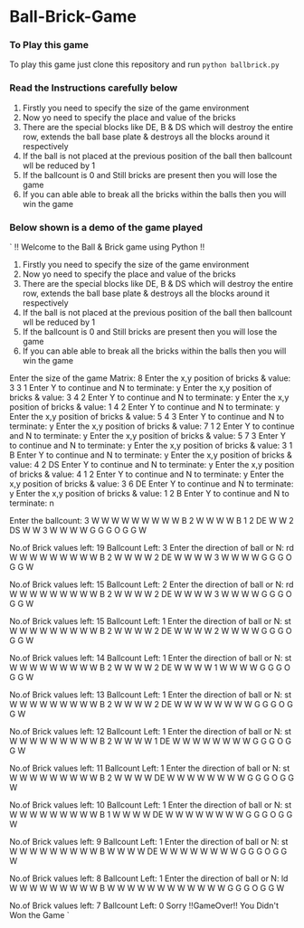 # Ball-Brick-Game

### To Play this game 

To play this game just clone this repository and run ` python ballbrick.py `

### Read the Instructions carefully below

1. Firstly you need to specify the size of the game environment    
2. Now yo need to specify the place and value of the bricks
3. There are the special blocks like DE, B & DS which will destroy the entire row, extends the ball base plate & destroys all the blocks around it respectively
4. If the ball is not placed at the previous position of the ball then ballcount wll be reduced by 1
5. If the ballcount is 0 and Still bricks are present then you will lose the game
5. If you can able able to break all the bricks within the balls then you will win the game


### Below shown is a demo of the game played

` 
!! Welcome to the Ball & Brick game using Python !!
1. Firstly you need to specify the size of the game environment    
2. Now yo need to specify the place and value of the bricks
3. There are the special blocks like DE, B & DS which will destroy the entire row, extends the ball base plate & destroys all the blocks around it respectively
4. If the ball is not placed at the previous position of the ball then ballcount wll be reduced by 1
5. If the ballcount is 0 and Still bricks are present then you will lose the game
5. If you can able able to break all the bricks within the balls then you will win the game

Enter the size of the game Matrix: 8
Enter the x,y position of bricks & value: 3 3 1
Enter Y to continue and N to terminate: y
Enter the x,y position of bricks & value: 3 4 2
Enter Y to continue and N to terminate: y
Enter the x,y position of bricks & value: 1 4 2
Enter Y to continue and N to terminate: y
Enter the x,y position of bricks & value: 5 4 3
Enter Y to continue and N to terminate: y
Enter the x,y position of bricks & value: 7 1 2
Enter Y to continue and N to terminate: y
Enter the x,y position of bricks & value: 5 7 3
Enter Y to continue and N to terminate: y
Enter the x,y position of bricks & value: 3 1 B
Enter Y to continue and N to terminate: y
Enter the x,y position of bricks & value: 4 2 DS
Enter Y to continue and N to terminate: y
Enter the x,y position of bricks & value: 4 1 2
Enter Y to continue and N to terminate: y
Enter the x,y position of bricks & value: 3 6 DE
Enter Y to continue and N to terminate: y
Enter the x,y position of bricks & value: 1 2 B
Enter Y to continue and N to terminate: n

Enter the ballcount: 3
W       W       W       W       W       W       W       W
W               B               2                       W
W                                                       W
W       B               1       2               DE      W
W       2       DS                                      W
W                               3                       W
W                                                       W
W       G       G       G       O       G       G       W

No.of Brick values left:  19
Ballcount Left:  3
Enter the direction of ball or N: rd
W       W       W       W       W       W       W       W
W               B               2                       W
W                                                       W
W                               2               DE      W
W                                                       W
W                               3                       W
W                                                       W
W       G       G       G       O       G       G       W

No.of Brick values left:  15
Ballcount Left:  2
Enter the direction of ball or N: rd
W       W       W       W       W       W       W       W
W               B               2                       W
W                                                       W
W                               2               DE      W
W                                                       W
W                               3                       W
W                                                       W
W       G       G       G       O       G       G       W

No.of Brick values left:  15
Ballcount Left:  1
Enter the direction of ball or N: st
W       W       W       W       W       W       W       W
W               B               2                       W
W                                                       W
W                               2               DE      W
W                                                       W
W                               2                       W
W                                                       W
W       G       G       G       O       G       G       W

No.of Brick values left:  14
Ballcount Left:  1
Enter the direction of ball or N: st
W       W       W       W       W       W       W       W
W               B               2                       W
W                                                       W
W                               2               DE      W
W                                                       W
W                               1                       W
W                                                       W
W       G       G       G       O       G       G       W

No.of Brick values left:  13
Ballcount Left:  1
Enter the direction of ball or N: st
W       W       W       W       W       W       W       W
W               B               2                       W
W                                                       W
W                               2               DE      W
W                                                       W
W                                                       W
W                                                       W
W       G       G       G       O       G       G       W

No.of Brick values left:  12
Ballcount Left:  1
Enter the direction of ball or N: st
W       W       W       W       W       W       W       W
W               B               2                       W
W                                                       W
W                               1               DE      W
W                                                       W
W                                                       W
W                                                       W
W       G       G       G       O       G       G       W

No.of Brick values left:  11
Ballcount Left:  1
Enter the direction of ball or N: st
W       W       W       W       W       W       W       W
W               B               2                       W
W                                                       W
W                                               DE      W
W                                                       W
W                                                       W
W                                                       W
W       G       G       G       O       G       G       W

No.of Brick values left:  10
Ballcount Left:  1
Enter the direction of ball or N: st
W       W       W       W       W       W       W       W
W               B               1                       W
W                                                       W
W                                               DE      W
W                                                       W
W                                                       W
W                                                       W
W       G       G       G       O       G       G       W

No.of Brick values left:  9
Ballcount Left:  1
Enter the direction of ball or N: st
W       W       W       W       W       W       W       W
W               B                                       W
W                                                       W
W                                               DE      W
W                                                       W
W                                                       W
W                                                       W
W       G       G       G       O       G       G       W

No.of Brick values left:  8
Ballcount Left:  1
Enter the direction of ball or N: ld
W       W       W       W       W       W       W       W
W               B                                       W
W                                                       W
W                                                       W
W                                                       W
W                                                       W
W                                                       W
W       G       G       G       O       G       G       W

No.of Brick values left:  7
Ballcount Left:  0
Sorry
!!GameOver!!
You Didn't Won the Game
`
